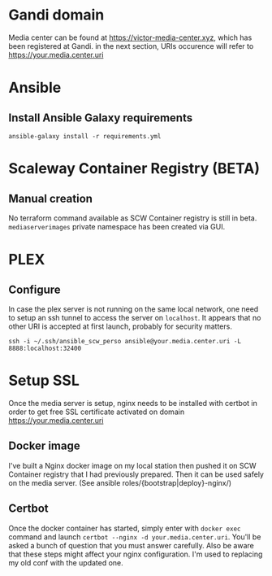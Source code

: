 # Gandi domain
Media center can be found at https://victor-media-center.xyz, which has been registered at Gandi.
in the next section, URIs occurence will refer to https://your.media.center.uri

# Ansible
## Install Ansible Galaxy requirements
`ansible-galaxy install -r requirements.yml`

# Scaleway Container Registry (BETA)
## Manual creation
No terraform command available as SCW Container registry is still in beta.
`mediaserverimages` private namespace has been created via GUI.

# PLEX
## Configure
In case the plex server is not running on the same local network, one need to setup an ssh tunnel to access the server on `localhost`. It appears that no other URI is accepted at first launch, probably for security matters.

`ssh -i ~/.ssh/ansible_scw_perso ansible@your.media.center.uri -L 8888:localhost:32400`


# Setup SSL
Once the media server is setup, nginx needs to be installed with certbot in order to get free SSL certificate activated on domain https://your.media.center.uri

## Docker image
I've built a Nginx docker image on my local station then pushed it on SCW Container registry that I had previously prepared. Then it can be used safely on the media server. (See ansible roles/{bootstrap|deploy}-nginx/)

## Certbot
Once the docker container has started, simply enter with `docker exec` command and launch `certbot --nginx -d your.media.center.uri`. You'll be asked a bunch of question that you must answer carefully. Also be aware that these steps might affect your nginx configuration. I'm used to replacing my old conf with the updated one.